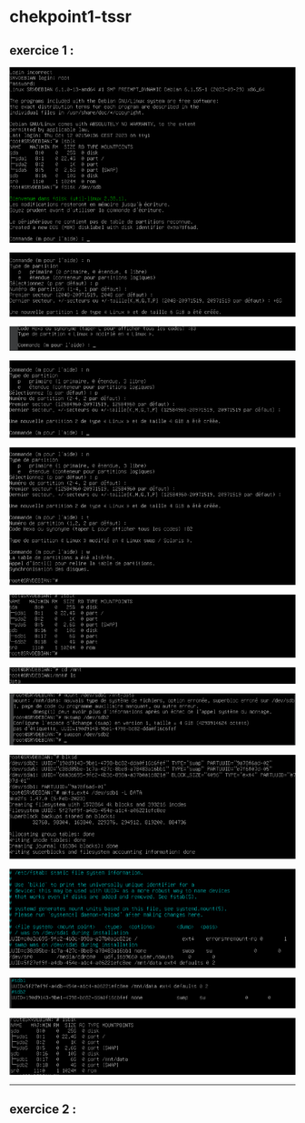 # chekpoint1-tssr
## exercice 1 :

![](https://github.com/Shanks69000/chekpoint1-tssr/blob/main/img%20partition/Capture1.png)

![](https://github.com/Shanks69000/chekpoint1-tssr/blob/main/img%20partition/Capture2.png)

![](https://github.com/Shanks69000/chekpoint1-tssr/blob/main/img%20partition/Capture3.png)

![](https://github.com/Shanks69000/chekpoint1-tssr/blob/main/img%20partition/Capture4.png)

![](https://github.com/Shanks69000/chekpoint1-tssr/blob/main/img%20partition/Capture5.png)

![](https://github.com/Shanks69000/chekpoint1-tssr/blob/main/img%20partition/Capture6.png)

![](https://github.com/Shanks69000/chekpoint1-tssr/blob/main/img%20partition/Capture7.png)

![](https://github.com/Shanks69000/chekpoint1-tssr/blob/main/img%20partition/Capture8.png)

![](https://github.com/Shanks69000/chekpoint1-tssr/blob/main/img%20partition/Capture9.png)

![](https://github.com/Shanks69000/chekpoint1-tssr/blob/main/img%20partition/Capture10.png)

![](https://github.com/Shanks69000/chekpoint1-tssr/blob/main/img%20partition/Capture11.png)

![](https://github.com/Shanks69000/chekpoint1-tssr/blob/main/img%20partition/Capture12.png)

-------------------------------------------------------------------------------------------

## exercice 2 :
